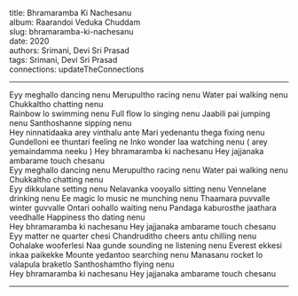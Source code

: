 title: Bhramaramba Ki Nachesanu  
album: Raarandoi Veduka Chuddam  
slug: bhramaramba-ki-nachesanu  
date: 2020  
authors: Srimani, Devi Sri Prasad  
tags: Srimani, Devi Sri Prasad  
connections: updateTheConnections  

------------

Eyy meghallo dancing nenu Merupultho racing nenu Water pai walking nenu Chukkaltho chatting nenu  
Rainbow lo swimming nenu Full flow lo singing nenu Jaabili pai jumping nenu Santhoshanne sipping nenu  
Hey ninnatidaaka arey vinthalu ante Mari yedenantu thega fixing nenu Gundelloni ee thuntari feeling ne Inko wonder laa watching nenu ( arey yemaindamma neeku ) Hey bhramaramba ki nachesanu Hey jajjanaka ambarame touch chesanu  
Eyy meghallo dancing nenu Merupultho racing nenu Water pai walking nenu Chukkaltho chatting nenu  
Eyy dikkulane setting nenu Nelavanka vooyallo sitting nenu Vennelane drinking nenu Ee magic lo music ne munching nenu Thaamara puvvalle winter guvvalle Ontari oohallo waiting nenu Pandaga kaburosthe jaathara veedhalle Happiness tho dating nenu  
Hey bhramaramba ki nachesanu Hey jajjanaka ambarame touch chesanu  
Eyy matter ne quarter chesi Chandruditho cheers antu chilling nenu Oohalake wooferlesi Naa gunde sounding ne listening nenu Everest ekkesi inkaa paikekke Mounte yedantoo searching nenu Manasanu rocket lo valapula braketlo Santhoshamtho flying nenu  
Hey bhramaramba ki nachesanu Hey jajjanaka ambarame touch chesanu  


------------
